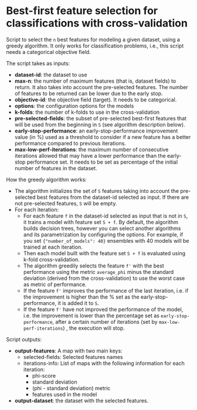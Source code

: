# Best-first feature selection for classifications with cross-validation

Script to select the `n` best features for modeling a given dataset,
using a greedy algorithm. It only works for classification problems,
i.e., this script needs a categorical objective field.

The script takes as inputs: 
- **dataset-id**: the dataset to use 
- **max-n**: the number of maximum features (that is, dataset fields)
to return. It also takes into account the pre-selected features. The
number of features to be returned can be lower due to the early stop.
- **objective-id**: the objective field (target). It needs to be
categorical. 
- **options**: the configuration options for the models
- **k-folds**: the number of k-folds to use in the cross-validation
- **pre-selected-fields**: the subset of pre-selected best-first features
that will be used from the beginning in `S` (see algorithm description
below).
- **early-stop-performance**: an early-stop-performance improvement
value (in %) used as a threshold to consider if a new feature has a
better performance compared to previous iterations.
- **max-low-perf-iterations**: the maximum number of consecutive
iterations allowed that may have a lower performance than the
early-stop performance set. It needs to be set as percentage of the
initial number of features in the dataset.

How the greedy algorithm works:
- The algorithm initializes the set of `S` features taking into
account the pre-selected best features from the dataset-id selected as
input. If there are not pre-selected features, `S` will be empty.
- For each iteration: 
  - For each feature `f` in the dataset-id selected as input that is not
in `S`, it trains a model with feature set `S + f`. By default, the
algorithm builds decision trees, however you can select another
algorithms and its parametrization by configuring the options. For
example, if you set `{"number_of_models": 40}` ensembles with 40 models
will be trained at each iteration.
  - Then each model built with the feature set `S + f` is evaluated
using k-fold cross-validation. 
  - The algorithm greedily selects the feature `f'` with the best
performance using the metric `average_phi` minus the standard deviation
(derived from the cross-validation) to use the worst case as metric of
performance.
  - If the feature `f'` improves the performance of the last
iteration, i.e. if the improvement is higher than the % set as the
early-stop-performance, it is added it to `S`.
  - If the feature `f'` have not improved the performance of the model,
i.e. the improvement is lower than the percentage set as
`early-stop-performance`, after a certain number of iterations (set by
`max-low-perf-iterations`) , the execution will stop. 

Script outputs:
- **output-features**: A map with two main keys:
  - selected-fields: Selected features names
  - iterations-info: List of maps with the following information for
    each iteration:
    - phi-score
    - standard deviation
    - (phi - standard deviation) metric
    - features used in the model
- **output-dataset**: the dataset with the selected features.
